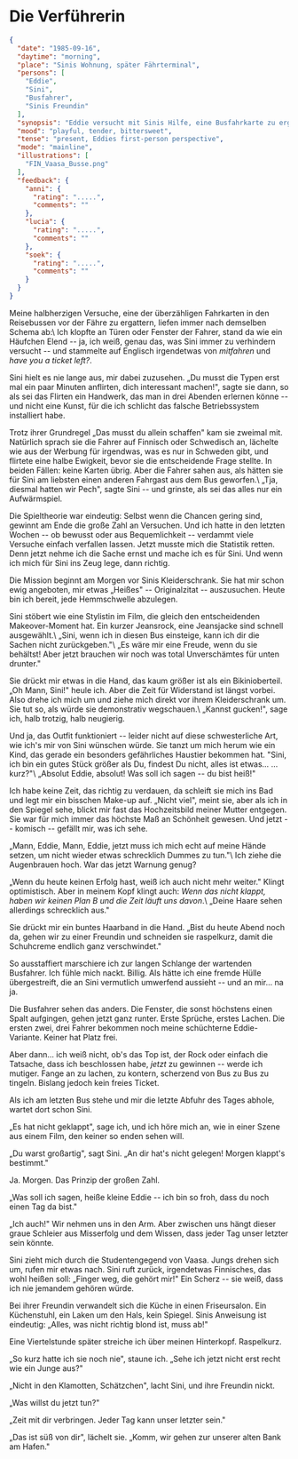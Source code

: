 # Die Verführerin

```json
{
  "date": "1985-09-16",
  "daytime": "morning",
  "place": "Sinis Wohnung, später Fährterminal",
  "persons": [
    "Eddie",
    "Sini",
    "Busfahrer",
    "Sinis Freundin"
  ],
  "synopsis": "Eddie versucht mit Sinis Hilfe, eine Busfahrkarte zu ergattern, scheitert jedoch. Sini stylt sie um, und Eddie bekommt ihre Haare raspelkurz geschnitten.",
  "mood": "playful, tender, bittersweet",
  "tense": "present, Eddies first-person perspective",
  "mode": "mainline",
  "illustrations": [
    "FIN_Vaasa_Busse.png"
  ],
  "feedback": {
    "anni": {
      "rating": ".....",
      "comments": ""
    },
    "lucia": {
      "rating": ".....",
      "comments": ""
    },
    "soek": {
      "rating": ".....",
      "comments": ""
    }
  }
}
```

Meine halbherzigen Versuche, eine der überzähligen Fahrkarten in den Reisebussen
vor der Fähre zu ergattern, liefen immer nach demselben Schema ab:\ Ich klopfte
an Türen oder Fenster der Fahrer, stand da wie ein Häufchen Elend -- ja, ich
weiß, genau das, was Sini immer zu verhindern versucht -- und stammelte auf
Englisch irgendetwas von *mitfahren* und *have you a ticket left?*.

Sini hielt es nie lange aus, mir dabei zuzusehen. „Du musst die Typen erst mal
ein paar Minuten anflirten, dich interessant machen!", sagte sie dann, so als
sei das Flirten ein Handwerk, das man in drei Abenden erlernen könne -- und
nicht eine Kunst, für die ich schlicht das falsche Betriebssystem installiert
habe.

Trotz ihrer Grundregel „Das musst du allein schaffen" kam sie zweimal mit.
Natürlich sprach sie die Fahrer auf Finnisch oder Schwedisch an, lächelte wie
aus der Werbung für irgendwas, was es nur in Schweden gibt, und flirtete eine
halbe Ewigkeit, bevor sie die entscheidende Frage stellte. In beiden Fällen:
keine Karten übrig. Aber die Fahrer sahen aus, als hätten sie für Sini am
liebsten einen anderen Fahrgast aus dem Bus geworfen.\ „Tja, diesmal hatten wir
Pech", sagte Sini -- und grinste, als sei das alles nur ein Aufwärmspiel.

Die Spieltheorie war eindeutig: Selbst wenn die Chancen gering sind, gewinnt am
Ende die große Zahl an Versuchen. Und ich hatte in den letzten Wochen -- ob
bewusst oder aus Bequemlichkeit -- verdammt viele Versuche einfach verfallen
lassen. Jetzt musste mich die Statistik retten. Denn jetzt nehme ich die Sache
ernst und mache ich es für Sini. Und wenn ich mich für Sini ins Zeug lege,
dann richtig.

Die Mission beginnt am Morgen vor Sinis Kleiderschrank. Sie hat mir schon ewig
angeboten, mir etwas „Heißes" -- Originalzitat -- auszusuchen. Heute bin ich
bereit, jede Hemmschwelle abzulegen.

Sini stöbert wie eine Stylistin im Film, die gleich den entscheidenden
Makeover-Moment hat. Ein kurzer Jeansrock, eine Jeansjacke sind schnell
ausgewählt.\ „Sini, wenn ich in diesen Bus einsteige, kann ich dir die Sachen
nicht zurückgeben."\ „Es wäre mir eine Freude, wenn du sie behältst! Aber jetzt
brauchen wir noch was total Unverschämtes für unten drunter."

Sie drückt mir etwas in die Hand, das kaum größer ist als ein Bikinioberteil.\
„Oh Mann, Sini!" heule ich. Aber die Zeit für Widerstand ist längst vorbei. Also
drehe ich mich um und ziehe mich direkt vor ihrem Kleiderschrank um. Sie tut so,
als würde sie demonstrativ wegschauen.\ „Kannst gucken!\", sage ich, halb
trotzig, halb neugierig.

Und ja, das Outfit funktioniert -- leider nicht auf diese schwesterliche Art,
wie ich's mir von Sini wünschen würde. Sie tanzt um mich herum wie ein Kind, das
gerade ein besonders gefährliches Haustier bekommen hat. "Sini, ich bin ein
gutes Stück größer als Du, findest Du nicht, alles ist etwas… …kurz?"\ „Absolut
Eddie, absolut! Was soll ich sagen -- du bist heiß!"

Ich habe keine Zeit, das richtig zu verdauen, da schleift sie mich ins Bad und
legt mir ein bisschen Make-up auf. „Nicht viel", meint sie, aber als ich in den
Spiegel sehe, blickt mir fast das Hochzeitsbild meiner Mutter entgegen. Sie war
für mich immer das höchste Maß an Schönheit gewesen. Und jetzt -- komisch --
gefällt mir, was ich sehe.

„Mann, Eddie, Mann, Eddie, jetzt muss ich mich echt auf meine Hände setzen, um
nicht wieder etwas schrecklich Dummes zu tun."\ Ich ziehe die Augenbrauen hoch.
War das jetzt Warnung genug?

„Wenn du heute keinen Erfolg hast, weiß ich auch nicht mehr weiter." Klingt
optimistisch. Aber in meinem Kopf klingt auch: *Wenn das nicht klappt, haben wir
keinen Plan B und die Zeit läuft uns davon*.\ „Deine Haare sehen allerdings
schrecklich aus."

Sie drückt mir ein buntes Haarband in die Hand. „Bist du heute Abend noch da,
gehen wir zu einer Freundin und schneiden sie raspelkurz, damit die Schuhcreme
endlich ganz verschwindet."

So ausstaffiert marschiere ich zur langen Schlange der wartenden Busfahrer. Ich
fühle mich nackt. Billig. Als hätte ich eine fremde Hülle übergestreift, die an
Sini vermutlich umwerfend aussieht -- und an mir… na ja.

Die Busfahrer sehen das anders. Die Fenster, die sonst höchstens einen Spalt
aufgingen, gehen jetzt ganz runter. Erste Sprüche, erstes Lachen. Die ersten
zwei, drei Fahrer bekommen noch meine schüchterne Eddie-Variante. Keiner hat
Platz frei.

Aber dann… ich weiß nicht, ob's das Top ist, der Rock oder einfach die Tatsache,
dass ich beschlossen habe, *jetzt* zu gewinnen -- werde ich mutiger. Fange an zu
lachen, zu kontern, scherzend von Bus zu Bus zu tingeln. Bislang jedoch kein
freies Ticket.

Als ich am letzten Bus stehe und mir die letzte Abfuhr des Tages abhole, wartet
dort schon Sini.

„Es hat nicht geklappt", sage ich, und ich höre mich an, wie in einer Szene aus
einem Film, den keiner so enden sehen will.

„Du warst großartig", sagt Sini. „An dir hat's nicht gelegen! Morgen klappt's
bestimmt."

Ja. Morgen. Das Prinzip der großen Zahl.

„Was soll ich sagen, heiße kleine Eddie -- ich bin so froh, dass du noch einen
Tag da bist."

„Ich auch!" Wir nehmen uns in den Arm. Aber zwischen uns hängt dieser graue
Schleier aus Misserfolg und dem Wissen, dass jeder Tag unser letzter sein
könnte.

Sini zieht mich durch die Studentengegend von Vaasa. Jungs drehen sich um, rufen
mir etwas nach. Sini ruft zurück, irgendetwas Finnisches, das wohl heißen soll:
„Finger weg, die gehört mir!" Ein Scherz -- sie weiß, dass ich nie jemandem
gehören würde.

Bei ihrer Freundin verwandelt sich die Küche in einen Friseursalon. Ein
Küchenstuhl, ein Laken um den Hals, kein Spiegel. Sinis Anweisung ist eindeutig:
„Alles, was nicht richtig blond ist, muss ab!"

Eine Viertelstunde später streiche ich über meinen Hinterkopf. Raspelkurz.

„So kurz hatte ich sie noch nie", staune ich. „Sehe ich jetzt nicht erst recht
wie ein Junge aus?"

„Nicht in den Klamotten, Schätzchen", lacht Sini, und ihre Freundin nickt.

„Was willst du jetzt tun?"

„Zeit mit dir verbringen. Jeder Tag kann unser letzter sein."

„Das ist süß von dir", lächelt sie. „Komm, wir gehen zur unserer alten Bank am
Hafen."
